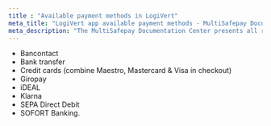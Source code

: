 ```yaml
---
title : "Available payment methods in LogiVert"
meta_title: "LogiVert app available payment methods - MultiSafepay Documentation Center"
meta_description: "The MultiSafepay Documentation Center presents all relevant information about our Plugins and API. You can also find support pages for Payment Methods, Tools and General Questions as well as the contact details of our Support and Integration Teams."
---
```

+ Bancontact
+ Bank transfer
+ Credit cards (combine Maestro, Mastercard & Visa in checkout)
+ Giropay
+ iDEAL
+ Klarna
+ SEPA Direct Debit
+ SOFORT Banking.
